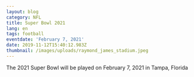 ```yaml
---
layout: blog
category: NFL
title: Super Bowl 2021
lang: en
tags: football
eventdate: 'February 7, 2021'
date: 2019-11-12T15:40:12.983Z
thumbnail: /images/uploads/raymond_james_stadium.jpeg
---
```

The 2021 Super Bowl will be played on February 7, 2021 in Tampa, Florida
